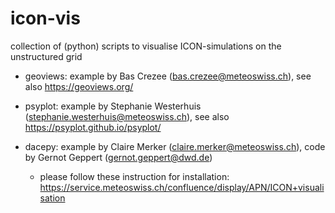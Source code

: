 # icon-vis
collection of (python) scripts to visualise ICON-simulations on the unstructured grid

- geoviews: example by Bas Crezee (bas.crezee@meteoswiss.ch), see also https://geoviews.org/

- psyplot: example by Stephanie Westerhuis (stephanie.westerhuis@meteoswiss.ch), see also https://psyplot.github.io/psyplot/

- dacepy: example by Claire Merker (claire.merker@meteoswiss.ch), code by Gernot Geppert (gernot.geppert@dwd.de)
  - please follow these instruction for installation: https://service.meteoswiss.ch/confluence/display/APN/ICON+visualisation
